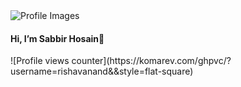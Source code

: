<img src="https://media.licdn.com/dms/image/D5616AQFFSIg97uCtgQ/profile-displaybackgroundimage-shrink_350_1400/0/1693482823284?e=1698883200&v=beta&t=h6nHini11eCsDhu2wOMtgHys_Jd5GkCiPvJjKdc40SQ " alt="Profile Images">
<h4>Hi, I’m Sabbir Hosain👋</h4>
![Profile views counter](https://komarev.com/ghpvc/?username=rishavanand&&style=flat-square)  
